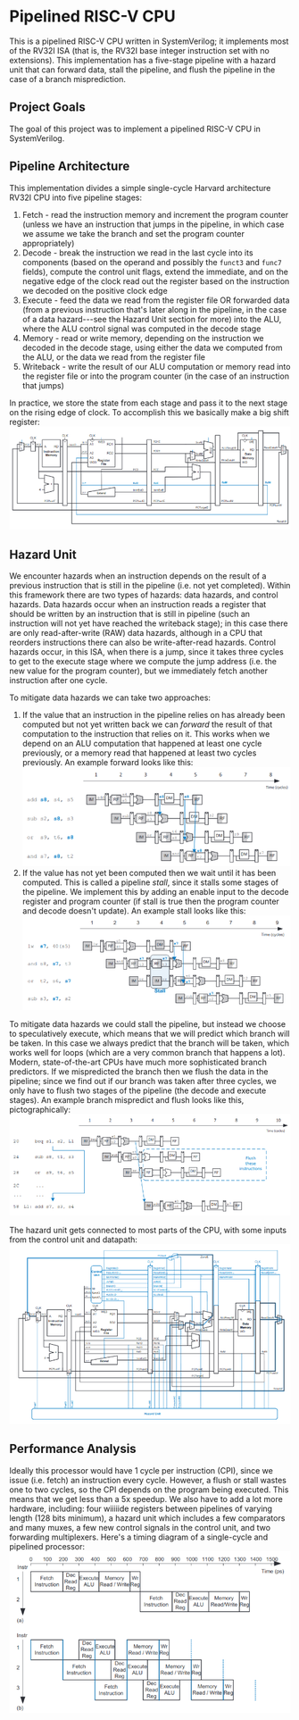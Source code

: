 # Pipelined RISC-V CPU
This is a pipelined RISC-V CPU written in SystemVerilog; it implements most of the RV32I ISA (that is, the RV32I base integer instruction set with no extensions). This implementation has a five-stage pipeline with a hazard unit that can forward data, stall the pipeline, and flush the pipeline in the case of a branch misprediction.

## Project Goals
The goal of this project was to implement a pipelined RISC-V CPU in SystemVerilog.

## Pipeline Architecture
This implementation divides a simple single-cycle Harvard architecture RV32I CPU into five pipeline stages:
 1. Fetch - read the instruction memory and increment the program counter (unless we have an instruction that jumps in the pipeline, in which case we assume we take the branch and set the program counter appropriately)
 2. Decode - break the instruction we read in the last cycle into its components (based on the operand and possibly the `funct3` and `func7` fields), compute the control unit flags, extend the immediate, and on the negative edge of the clock read out the register based on the instruction we decoded on the positive clock edge
 3. Execute - feed the data we read from the register file OR forwarded data (from a previous instruction that's later along in the pipeline, in the case of a data hazard---see the Hazard Unit section for more) into the ALU, where the ALU control signal was computed in the decode stage
 4. Memory - read or write memory, depending on the instruction we decoded in the decode stage, using either the data we computed from the ALU, or the data we read from the register file
 5. Writeback - write the result of our ALU computation or memory read into the register file or into the program counter (in the case of an instruction that jumps)

In practice, we store the state from each stage and pass it to the next stage on the rising edge of clock. To accomplish this we basically make a big shift register:
![Simplified structural diagram of a pipelined processor, emphasis on big registers connected together](docs/shift_reg.png)


## Hazard Unit
We encounter hazards when an instruction depends on the result of a previous instruction that is still in the pipeline (i.e. not yet completed). Within this framework there are two types of hazards: data hazards, and control hazards. Data hazards occur when an instruction reads a register that should be written by an instruction that is still in pipeline (such an instruction will not yet have reached the writeback stage); in this case there are only read-after-write (RAW) data hazards, although in a CPU that reorders instructions there can also be write-after-read hazards. Control hazards occur, in this ISA, when there is a jump, since it takes three cycles to get to the execute stage where we compute the jump address (i.e. the new value for the program counter), but we immediately fetch another instruction after one cycle.

To mitigate data hazards we can take two approaches:
 1. If the value that an instruction in the pipeline relies on has already been computed but not yet written back we can *forward* the result of that computation to the instruction that relies on it. This works when we depend on an ALU computation that happened at least one cycle previously, or a memory read that happened at least two cycles previously. An example forward looks like this:
![Diagram of pipeline forwarding in the case of a RAW data hazard](docs/pipeline_forward.png)
 2. If the value has not yet been computed then we wait until it has been computed. This is called a pipeline *stall*, since it stalls some stages of the pipeline. We implement this by adding an enable input to the decode register and program counter (if stall is true then the program counter and decode doesn't update). An example stall looks like this:
![Diagram of a pipeline stall in the case of a RAW data hazard](docs/pipeline_stall.png)

To mitigate data hazards we could stall the pipeline, but instead we choose to speculatively execute, which means that we will predict which branch will be taken. In this case we always predict that the branch will be taken, which works well for loops (which are a very common branch that happens a lot). Modern, state-of-the-art CPUs have much more sophisticated branch predictors. If we mispredicted the branch then we flush the data in the pipeline; since we find out if our branch was taken after three cycles, we only have to flush two stages of the pipeline (the decode and execute stages). An example branch mispredict and flush looks like this, pictographically:
![Diagram of a flush after a branch mispredict](docs/branch_mispredict.png)

The hazard unit gets connected to most parts of the CPU, with some inputs from the control unit and datapath:
![Diagram of the hazard unit](docs/full_diagram.png)

## Performance Analysis
Ideally this processor would have 1 cycle per instruction (CPI), since we issue (i.e. fetch) an instruction every cycle. However, a flush or stall wastes one to two cycles, so the CPI depends on the program being executed. This means that we get less than a 5x speedup. We also have to add a lot more hardware, including: four wiiiiide registers between pipelines of varying length (128 bits minimum), a hazard unit which includes a few comparators and many muxes, a few new control signals in the control unit, and two forwarding multiplexers. Here's a timing diagram of a single-cycle and pipelined processor:
![Timing diagram of the single-cycle and pipelined processor](docs/timing_diagram.png)
